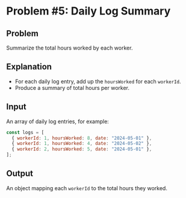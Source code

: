 # Problem #5: Daily Log Summary

## Problem

Summarize the total hours worked by each worker.

## Explanation

- For each daily log entry, add up the `hoursWorked` for each `workerId`.
- Produce a summary of total hours per worker.

## Input

An array of daily log entries, for example:

```js
const logs = [
  { workerId: 1, hoursWorked: 8, date: "2024-05-01" },
  { workerId: 1, hoursWorked: 4, date: "2024-05-02" },
  { workerId: 2, hoursWorked: 5, date: "2024-05-01" },
];
```

## Output

An object mapping each `workerId` to the total hours they worked.
